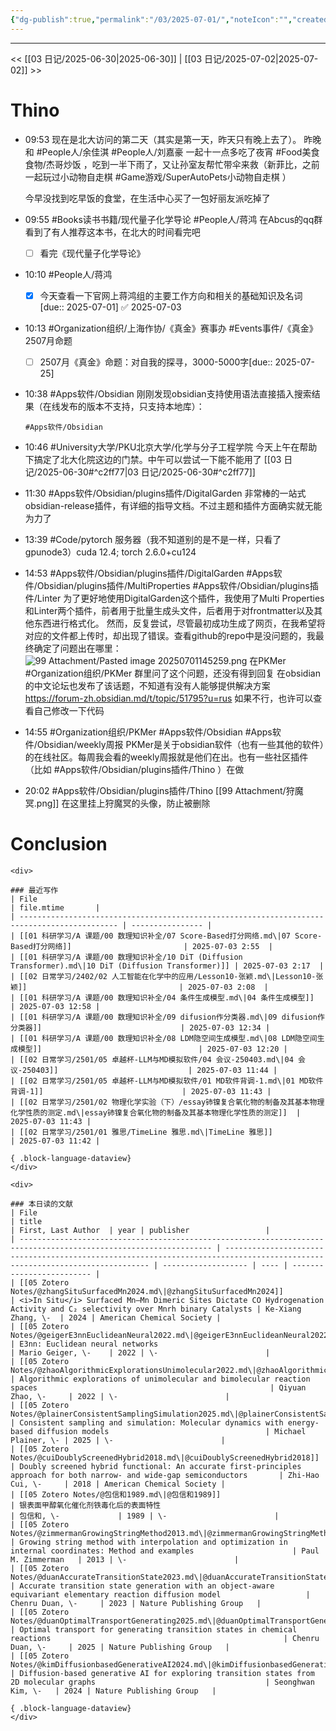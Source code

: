 ```yaml
---
{"dg-publish":true,"permalink":"/03/2025-07-01/","noteIcon":"","created":"2025-01-31T00:35","updated":"2025-07-02T10:41"}
---
```



---
<< [[03 日记/2025-06-30\|2025-06-30]]  |  [[03 日记/2025-07-02\|2025-07-02]]  >>

# Thino
- 09:53 
    现在是北大访问的第二天（其实是第一天，昨天只有晚上去了）。
    昨晚和 #People人/余佳淇  #People人/刘嘉豪 一起十一点多吃了夜宵 #Food美食食物/杰哥炒饭 ，吃到一半下雨了，又让孙室友帮忙带伞来救（新菲比，之前一起玩过小动物自走棋 #Game游戏/SuperAutoPets小动物自走棋 ）
    
    今早没找到吃早饭的食堂，在生活中心买了一包好丽友派吃掉了 
- 09:55 
    #Books读书书籍/现代量子化学导论 #People人/蒋鸿 
    在Abcus的qq群看到了有人推荐这本书，在北大的时间看完吧
    - [ ] 看完《现代量子化学导论》 
- 10:10
    #People人/蒋鸿 
    - [x] 今天查看一下官网上蒋鸿组的主要工作方向和相关的基础知识及名词[due:: 2025-07-01] ✅ 2025-07-03
- 10:13 
    #Organization组织/上海作协/《真金》赛事办
    #Events事件/《真金》2507月命题
    - [ ] 2507月《真金》命题：对自我的探寻，3000-5000字[due:: 2025-07-25] 
- 10:38 
    #Apps软件/Obsidian 
    刚刚发现obsidian支持使用语法直接插入搜索结果（在线发布的版本不支持，只支持本地库）：
    ```query
    #Apps软件/Obsidian 
    ``` 
- 10:46 
    #University大学/PKU北京大学/化学与分子工程学院
    今天上午在帮助下搞定了北大化院这边的门禁。中午可以尝试一下能不能用了
    [[03 日记/2025-06-30#^c2ff77\|03 日记/2025-06-30#^c2ff77]] 
- 11:30 
    #Apps软件/Obsidian/plugins插件/DigitalGarden
    非常棒的一站式obsidian-release插件，有详细的指导文档。不过主题和插件方面确实就无能为力了 
- 13:39 
    #Code/pytorch 
    服务器（我不知道别的是不是一样，只看了gpunode3）cuda 12.4; torch 2.6.0+cu124 
- 14:53
    #Apps软件/Obsidian/plugins插件/DigitalGarden #Apps软件/Obsidian/plugins插件/MultiProperties #Apps软件/Obsidian/plugins插件/Linter
    为了更好地使用DigitalGarden这个插件，我使用了Multi Properties和Linter两个插件，前者用于批量生成头文件，后者用于对frontmatter以及其他东西进行格式化。
    然而，反复尝试，尽管最初成功生成了网页，在我希望将对应的文件都上传时，却出现了错误。查看github的repo中是没问题的，我最终确定了问题出在哪里：
    ![99 Attachment/Pasted image 20250701145259.png](/img/user/99%20Attachment/Pasted%20image%2020250701145259.png)
    在PKMer #Organization组织/PKMer 群里问了这个问题，还没有得到回复
    在obsidian的中文论坛也发布了该话题，不知道有没有人能够提供解决方案 https://forum-zh.obsidian.md/t/topic/51795?u=rus 如果不行，也许可以查看自己修改一下代码
- 14:55 
    #Organization组织/PKMer 
    #Apps软件/Obsidian 
    #Apps软件/Obsidian/weekly周报 
    PKMer是关于obsidian软件（也有一些其他的软件）的在线社区。每周我会看的weekly周报就是他们在出。也有一些社区插件（比如 #Apps软件/Obsidian/plugins插件/Thino ）在做 
- 20:02 
    #Apps软件/Obsidian/plugins插件/Thino 
    [[99 Attachment/狩魔冥.png]]
    在这里挂上狩魔冥的头像，防止被删除 


# Conclusion
````ad-flex
<div>

### 最近写作
| File                                                                                         | file.mtime       |
| -------------------------------------------------------------------------------------------- | ---------------- |
| [[01 科研学习/A 课题/00 数理知识补全/07 Score-Based打分网络.md\|07 Score-Based打分网络]]                         | 2025-07-03 2:55  |
| [[01 科研学习/A 课题/00 数理知识补全/10 DiT (Diffusion Transformer).md\|10 DiT (Diffusion Transformer)]] | 2025-07-03 2:17  |
| [[02 日常学习/2402/02 人工智能在化学中的应用/Lesson10-张颖.md\|Lesson10-张颖]]                                  | 2025-07-03 2:08  |
| [[01 科研学习/A 课题/00 数理知识补全/04 条件生成模型.md\|04 条件生成模型]]                                           | 2025-07-03 12:58 |
| [[01 科研学习/A 课题/00 数理知识补全/09 difusion作分类器.md\|09 difusion作分类器]]                               | 2025-07-03 12:34 |
| [[01 科研学习/A 课题/00 数理知识补全/08 LDM隐空间生成模型.md\|08 LDM隐空间生成模型]]                                   | 2025-07-03 12:20 |
| [[02 日常学习/2501/05 卓越杯-LLM与MD模拟软件/04 会议-250403.md\|04 会议-250403]]                             | 2025-07-03 11:44 |
| [[02 日常学习/2501/05 卓越杯-LLM与MD模拟软件/01 MD软件背调-1.md\|01 MD软件背调-1]]                               | 2025-07-03 11:43 |
| [[02 日常学习/2501/02 物理化学实验（下）/essay铈镍复合氧化物的制备及其基本物理化学性质的测定.md\|essay铈镍复合氧化物的制备及其基本物理化学性质的测定]]  | 2025-07-03 11:43 |
| [[02 日常学习/2501/01 雅思/TimeLine 雅思.md\|TimeLine 雅思]]                                           | 2025-07-03 11:42 |

{ .block-language-dataview}
</div>

<div>

### 本日读的文献
| File                                                                                                              | title                                                                                                                       | First, Last Author  | year | publisher                 |
| ----------------------------------------------------------------------------------------------------------------- | --------------------------------------------------------------------------------------------------------------------------- | ------------------- | ---- | ------------------------- |
| [[05 Zotero Notes/@zhangSituSurfacedMn2024.md\|@zhangSituSurfacedMn2024]]                                         | <i>In Situ</i> Surfaced Mn–Mn Dimeric Sites Dictate CO Hydrogenation Activity and C₂ selectivity over Mnrh binary Catalysts | Ke-Xiang Zhang, \-  | 2024 | American Chemical Society |
| [[05 Zotero Notes/@geigerE3nnEuclideanNeural2022.md\|@geigerE3nnEuclideanNeural2022]]                             | E3nn: Euclidean neural networks                                                                                             | Mario Geiger, \-    | 2022 | \-                        |
| [[05 Zotero Notes/@zhaoAlgorithmicExplorationsUnimolecular2022.md\|@zhaoAlgorithmicExplorationsUnimolecular2022]] | Algorithmic explorations of unimolecular and bimolecular reaction spaces                                                    | Qiyuan Zhao, \-     | 2022 | \-                        |
| [[05 Zotero Notes/@plainerConsistentSamplingSimulation2025.md\|@plainerConsistentSamplingSimulation2025]]         | Consistent sampling and simulation: Molecular dynamics with energy-based diffusion models                                   | Michael Plainer, \- | 2025 | \-                        |
| [[05 Zotero Notes/@cuiDoublyScreenedHybrid2018.md\|@cuiDoublyScreenedHybrid2018]]                                 | Doubly screened hybrid functional: An accurate first-principles approach for both narrow- and wide-gap semiconductors       | Zhi-Hao Cui, \-     | 2018 | American Chemical Society |
| [[05 Zotero Notes/@包信和1989.md\|@包信和1989]]                                                                         | 银表面甲醇氧化催化剂铁毒化后的表面特性                                                                                                         | 包信和, \-             | 1989 | \-                        |
| [[05 Zotero Notes/@zimmermanGrowingStringMethod2013.md\|@zimmermanGrowingStringMethod2013]]                       | Growing string method with interpolation and optimization in internal coordinates: Method and examples                      | Paul M. Zimmerman   | 2013 | \-                        |
| [[05 Zotero Notes/@duanAccurateTransitionState2023.md\|@duanAccurateTransitionState2023]]                         | Accurate transition state generation with an object-aware equivariant elementary reaction diffusion model                   | Chenru Duan, \-     | 2023 | Nature Publishing Group   |
| [[05 Zotero Notes/@duanOptimalTransportGenerating2025.md\|@duanOptimalTransportGenerating2025]]                   | Optimal transport for generating transition states in chemical reactions                                                    | Chenru Duan, \-     | 2025 | Nature Publishing Group   |
| [[05 Zotero Notes/@kimDiffusionbasedGenerativeAI2024.md\|@kimDiffusionbasedGenerativeAI2024]]                     | Diffusion-based generative AI for exploring transition states from 2D molecular graphs                                      | Seonghwan Kim, \-   | 2024 | Nature Publishing Group   |

{ .block-language-dataview}
</div>
````